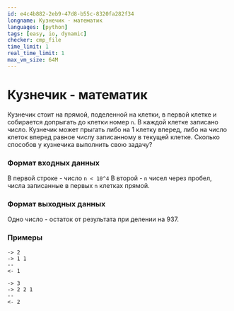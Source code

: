 ```yaml
---
id: e4c4b882-2eb9-47d8-b55c-8320fa282f34
longname: Кузнечик - математик
languages: [python]
tags: [easy, io, dynamic]
checker: cmp_file
time_limit: 1
real_time_limit: 1
max_vm_size: 64M
---
```


<h1>Кузнечик - математик</h1>

Кузнечик стоит на прямой, поделенной на клетки, в первой клетке и собирается допрыгать до клетки номер `n`. В каждой клетке записано число. Кузнечик может прыгать либо на 1 клетку вперед, либо на число клеток вперед равное числу записанному в текущей клетке. Сколько способов у кузнечика выполнить свою задачу?

### Формат входных данных

В первой строке - число `n < 10^4`
В второй - `n` чисел через пробел, числа записанные в первых `n` клетках прямой.

### Формат выходных данных

Одно число - остаток от результата при делении на 937.

### Примеры

```
-> 2
-> 1 1
--
<- 1
```

```
-> 3
-> 2 2 1
--
<- 2
```
